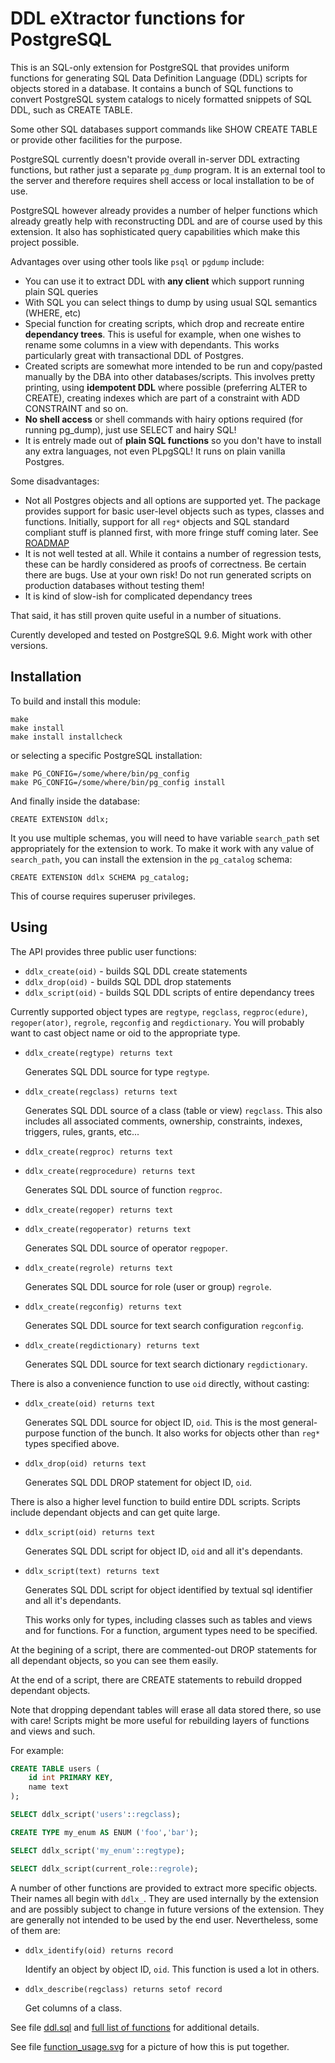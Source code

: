 DDL eXtractor functions  for PostgreSQL
=======================================

This is an SQL-only extension for PostgreSQL that provides uniform functions for generating 
SQL Data Definition Language (DDL) scripts for objects stored in a database. 
It contains a bunch of SQL functions  to convert PostgreSQL system catalogs 
to nicely formatted snippets of SQL DDL, such as CREATE TABLE.

Some other SQL databases support commands like SHOW CREATE TABLE or provide 
other facilities for the purpose. 

PostgreSQL currently doesn't provide overall in-server DDL extracting functions,
but rather just a separate `pg_dump` program. It is an external tool to the server 
and therefore requires shell access or local installation to be of use.

PostgreSQL however already provides a number of helper functions which already greatly help 
with reconstructing DDL and are of course used by this extension.
It also has sophisticated query capabilities which make this project possible.

Advantages over using other tools like `psql` or `pgdump` include:

- You can use it to extract DDL with **any client** which support running plain SQL queries
- With SQL you can select things to dump by using usual SQL semantics (WHERE, etc)
- Special function for creating scripts, which drop and recreate entire **dependancy trees**.
  This is useful for example, when one wishes to rename some columns in a view with dependants.
  This works particularly great with transactional DDL of Postgres.
- Created scripts are somewhat more intended to be run and copy/pasted manually by the DBA
  into other databases/scripts. This involves 
   pretty printing,
   using **idempotent DDL** where possible (preferring ALTER to CREATE), 
   creating indexes which are part of a constraint with ADD CONSTRAINT and so on.
- **No shell access** or shell commands with hairy options required (for running pg_dump), just use SELECT and hairy SQL!
- It is entrely made out of **plain SQL functions** so you don't have to install any extra
  languages, not even PLpgSQL! It runs on plain vanilla Postgres.
  
Some disadvantages:

- Not all Postgres objects and all options are supported yet. 
  The package provides support for basic user-level objects such as types, classes and functions.
  Initially, support for all `reg*` objects and SQL standard compliant stuff is planned first,
  with more fringe stuff coming later. See [ROADMAP](ROADMAP.md)
- It is not well tested at all. While it contains a number of regression tests, these can be
  hardly considered as proofs of correctness. Be certain there are bugs. Use at your own risk!
  Do not run generated scripts on production databases without testing them!
- It is kind of slow-ish for complicated dependancy trees

That said, it has still proven quite useful in a number of situations.


Curently developed and tested on PostgreSQL 9.6. Might work with other versions.
 

Installation
------------

To build and install this module:

    make
    make install
    make install installcheck

or selecting a specific PostgreSQL installation:

    make PG_CONFIG=/some/where/bin/pg_config
    make PG_CONFIG=/some/where/bin/pg_config install

And finally inside the database:

    CREATE EXTENSION ddlx;

It you use multiple schemas, you will need to have variable `search_path` 
set appropriately for the extension to work. To make it work with any value of
`search_path`, you can install the extension in the `pg_catalog` schema:

    CREATE EXTENSION ddlx SCHEMA pg_catalog;

This of course requires superuser privileges.

Using
-----

The API provides three public user functions:

- `ddlx_create(oid)` - builds SQL DDL create statements
- `ddlx_drop(oid)` - builds SQL DDL drop statements
- `ddlx_script(oid)` - builds SQL DDL scripts of entire dependancy trees

Currently supported object types are 
`regtype`, `regclass`, `regproc(edure)`, `regoper(ator)`, `regrole`,
`regconfig` and `regdictionary`.
You will probably want to cast object name or oid to the appropriate type.

- `ddlx_create(regtype) returns text`

    Generates SQL DDL source for type `regtype`.

- `ddlx_create(regclass) returns text`

    Generates SQL DDL source of a class (table or view) `regclass`.
    This also includes all associated comments, ownership, constraints, 
    indexes, triggers, rules, grants, etc...

- `ddlx_create(regproc) returns text`
- `ddlx_create(regprocedure) returns text`

    Generates SQL DDL source of function `regproc`.

- `ddlx_create(regoper) returns text`
- `ddlx_create(regoperator) returns text`

    Generates SQL DDL source of operator `regpoper`.

- `ddlx_create(regrole) returns text`

    Generates SQL DDL source for role (user or group) `regrole`.
    
- `ddlx_create(regconfig) returns text`

    Generates SQL DDL source for text search configuration `regconfig`.
    
- `ddlx_create(regdictionary) returns text`

    Generates SQL DDL source for text search dictionary `regdictionary`.
    

There is also a convenience function to use `oid` directly, without casting:

- `ddlx_create(oid) returns text`

    Generates SQL DDL source for object ID, `oid`. 
	This is the most general-purpose function of the bunch.
	It also works for objects other than `reg*` types specified above.

- `ddlx_drop(oid) returns text`

    Generates SQL DDL DROP statement for object ID, `oid`.

There is also a higher level function to build entire DDL scripts. 
Scripts include dependant objects and can get quite large.

- `ddlx_script(oid) returns text`

    Generates SQL DDL script for object ID, `oid` and all it's dependants.

- `ddlx_script(text) returns text`

    Generates SQL DDL script for object identified by textual sql identifier
    and all it's dependants.
    
    This works only for types, including classes such as tables and views and
    for functions. For a function, argument types need to be specified.

At the begining of a script, there are commented-out DROP statements for all dependant objects, 
so you can see them easily.

At the end of a script, there are CREATE statements to rebuild dropped dependant objects.

Note that dropping dependant tables will erase all data stored there, so use with care!
Scripts might be more useful for rebuilding layers of functions and views and such.

For example:

```sql
CREATE TABLE users (
    id int PRIMARY KEY,
    name text
);

SELECT ddlx_script('users'::regclass);

CREATE TYPE my_enum AS ENUM ('foo','bar');

SELECT ddlx_script('my_enum'::regtype);

SELECT ddlx_script(current_role::regrole);

```

A number of other functions are provided to extract more specific objects.
Their names all begin with `ddlx_`. They are used internally by the extension 
and are possibly subject to change in future versions of the extension. 
They are generally not intended to be used by the end user. 
Nevertheless, some of them are:

- `ddlx_identify(oid) returns record`

    Identify an object by object ID, `oid`. This function is used a lot in others.

- `ddlx_describe(regclass) returns setof record`

    Get columns of a class.

See file [ddl.sql](ddl.sql) and [full list of functions](test/expected/init.out) for additional details.

See file [function_usage.svg](docs/function_usage.svg) for a picture of how this is put together.

